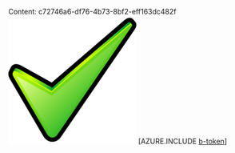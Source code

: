 Content: c72746a6-df76-4b73-8bf2-eff163dc482f![image](68850b56-9f50-4e27-a876-ad12cc29967b.png)
[AZURE.INCLUDE [b-token](b5300a11-ea16-4eee-9417-c38e10086e90.md)]
